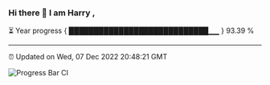 ### Hi there 👋 I am Harry , 

⏳ Year progress { ████████████████████████████▁▁ } 93.39 %

---

⏰ Updated on Wed, 07 Dec 2022 20:48:21 GMT

![Progress Bar CI](https://github.com/duykhang68/duykhang68/workflows/Progress%20Bar%20CI/badge.svg)
